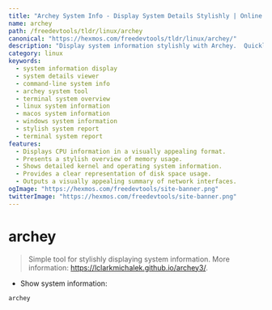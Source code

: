 ```yaml
---
title: "Archey System Info - Display System Details Stylishly | Online Free DevTools by Hexmos"
name: archey
path: /freedevtools/tldr/linux/archey
canonical: "https://hexmos.com/freedevtools/tldr/linux/archey/"
description: "Display system information stylishly with Archey.  Quickly visualize key system details for efficient troubleshooting and system overview. Free online tool, no registration required."
category: linux
keywords:
  - system information display
  - system details viewer
  - command-line system info
  - archey system tool
  - terminal system overview
  - linux system information
  - macos system information
  - windows system information
  - stylish system report
  - terminal system report
features:
  - Displays CPU information in a visually appealing format.
  - Presents a stylish overview of memory usage.
  - Shows detailed kernel and operating system information.
  - Provides a clear representation of disk space usage.
  - Outputs a visually appealing summary of network interfaces.
ogImage: "https://hexmos.com/freedevtools/site-banner.png"
twitterImage: "https://hexmos.com/freedevtools/site-banner.png"
---
```


# archey

> Simple tool for stylishly displaying system information.
> More information: <https://lclarkmichalek.github.io/archey3/>.

- Show system information:

`archey`
